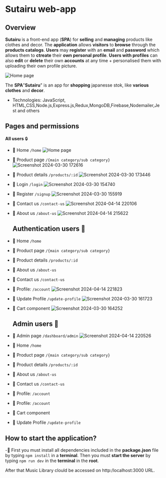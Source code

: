 # Sutairu web-app

## Overview
**Sutairu** is a front-end app (**SPA**) for **selling** and **managing** products like clothes and decor.
The **application** allows **visitors** to **browse** through the **products catalogs**. **Users** may **register** with an **email** and **password** which allows them to **ctreate** their **own personal profile**. **Users with profiles** can also **edit** or **delete** their own
**accounts** at any time + personalised them with uploading their own profile picture.

![Home page](https://github.com/sNOBODYs/SutairuShop/assets/80042389/14337a87-6af8-485b-aa49-c92f42c06c88)

The **SPA**"**Sutairu**" is an app for **shopping** japanesse stok, like **various clothes** and **decor**.
  - Technologies: JavaScript, HTML,CSS,Node.js,Express.js,Redux,MongoDB,Firebase,Nodemailer,Jest and others

## Pages and permissions

**All users** :lock:
- :pushpin: Home `/home`
  ![Home page](https://github.com/sNOBODYs/SutairuShop/assets/80042389/14337a87-6af8-485b-aa49-c92f42c06c88)
- :pushpin: Product page `/{main category/sub category}`
  ![Screenshot 2024-03-30 172616](https://github.com/sNOBODYs/SutairuShop/assets/80042389/c3d8ae02-dbed-4774-ad31-738b545b89f4)
- :pushpin: Product details `/products/:id`
  ![Screenshot 2024-03-30 173446](https://github.com/sNOBODYs/SutairuShop/assets/80042389/1c93bc0e-72ee-419b-ad22-38903eb08333)
- :pushpin: Login `/login`
  ![Screenshot 2024-03-30 154740](https://github.com/sNOBODYs/SutairuShop/assets/80042389/d7ac6daa-5aa2-4570-8325-1ba4048392ae)
- :pushpin: Register `/signup`
  ![Screenshot 2024-03-30 155919](https://github.com/sNOBODYs/SutairuShop/assets/80042389/a6b70f30-b08a-48af-ba1f-3024fcf61aa6)
- :pushpin: Contact us `/contact-us`
  ![Screenshot 2024-04-14 220106](https://github.com/sNOBODYs/SutairuShop/assets/80042389/1969bb15-9cd6-4eaa-bc2e-3b6b27090ec6)
- :pushpin: About us `/about-us`
  ![Screenshot 2024-04-14 215622](https://github.com/sNOBODYs/SutairuShop/assets/80042389/da34c028-b9cc-4cfa-b67c-6b219995edaf)

  ## Authentication users :lock_with_ink_pen:
  
- :pushpin: Home `/home`
- :pushpin: Product page `/{main category/sub category}`
- :pushpin: Product details `/products/:id`
- :pushpin: About us `/about-us`
- :pushpin: Contact us `/contact-us`
- :pushpin: Profile: `/account`
  ![Screenshot 2024-04-14 221823](https://github.com/sNOBODYs/SutairuShop/assets/80042389/1b1ad1d2-26f5-4de4-8607-916e4f84854a)
- :pushpin: Update Profile `/update-profile`
  ![Screenshot 2024-03-30 161723](https://github.com/sNOBODYs/SutairuShop/assets/80042389/92ee900e-3553-4154-b0df-b64517134a71)
- :pushpin: Cart component
  ![Screenshot 2024-03-30 164252](https://github.com/sNOBODYs/SutairuShop/assets/80042389/bf1496a2-4a73-45c2-a7bb-2aaa83538b5c)

  ## Admin users :lock_with_ink_pen:
- :pushpin: Admin page `/dashboard/admin`
  ![Screenshot 2024-04-14 220526](https://github.com/sNOBODYs/SutairuShop/assets/80042389/70371b2e-90a6-4ba1-8360-8f75b7a1a4ce)
- :pushpin: Home `/home`
- :pushpin: Product page `/{main category/sub category}`
- :pushpin: Product details `/products/:id`
- :pushpin: About us `/about-us`
- :pushpin: Contact us `/contact-us`
- :pushpin: Profile: `/account`
- :pushpin: Profile: `/account`
- :pushpin: Cart component
- :pushpin: Update Profile `/update-profile`

## How to start the application?

-:pushpin: First you must install all dependencies included in the **package.json** file by typing `npm install` in a **terminal**. Then you must **start the server**  by typing `npm run dev` in the **terminal** in the **root**.

After that Music Library clould be accessed on http:/localhost:3000 URL.
